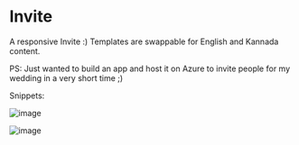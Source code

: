 # Invite
A responsive Invite :)
Templates are swappable for English and Kannada content.

PS: Just wanted to build an app and host it on Azure to invite people for my wedding in a very short time ;) 
    
Snippets:

![image](https://user-images.githubusercontent.com/25240279/109437020-5a57a900-79e8-11eb-836c-6c9394c80571.png)

![image](https://user-images.githubusercontent.com/25240279/109436965-01881080-79e8-11eb-9425-057b41332295.png)

